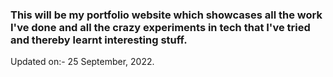 ### This will be my portfolio website which showcases all the work I've done and all the crazy experiments in tech that I've tried and thereby learnt interesting stuff.

Updated on:- 25 September, 2022.